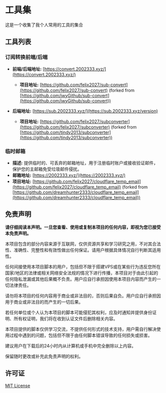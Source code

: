 # 工具集

这是一个收集了我个人常用的工具的集合

## 工具列表

### 订阅转换前端/后端

* **前端/后端地址:** [https://convert.2002333.xyz/](https://convert.2002333.xyz/)
  * **项目地址:** [https://github.com/felix2027/sub-convert](https://github.com/felix2027/sub-convert) (forked from [https://github.com/jwyGithub/sub-convert](https://github.com/jwyGithub/sub-convert))

* **后端地址:** [https://sub.2002333.xyz/](https://sub.2002333.xyz/version)
  * **项目地址:** [https://github.com/felix2027/subconverter](https://github.com/felix2027/subconverter) (forked from [https://github.com/tindy2013/subconverter](https://github.com/tindy2013/subconverter))

### 临时邮箱

* **描述:** 提供临时的、可丢弃的邮箱地址，用于注册临时账户或接收验证邮件，保护您的主邮箱免受垃圾邮件侵扰。
* **邮箱地址:** [https://2002333.xyz/](https://2002333.xyz/)
* **项目地址:** [https://github.com/felix2027/cloudflare_temp_email](https://github.com/felix2027/cloudflare_temp_email) (forked from [https://github.com/dreamhunter2333/cloudflare_temp_email](https://github.com/dreamhunter2333/cloudflare_temp_email))

## 免责声明

**请仔细阅读本声明。一旦您查看、使用或复制本项目的任何内容，即视为您已接受本免责声明。**

本项目包含的部分内容来源于互联网，仅供资源共享和学习研究之用，不对其合法性、准确性、完整性和有效性做出任何保证。请用户根据具体情况自行判断其适用性。

任何间接使用本项目脚本的用户，包括但不限于搭建VPS或在某些行为违反您所在国家/地区的法律或相关网络安全法规的情况下进行传播，本项目对于由此引起的任何隐私泄漏或其他后果概不负责。用户应自行承担因使用本项目内容而产生的一切法律责任。

请勿将本项目的任何内容用于商业或非法目的，否则后果自负。用户应自行承担因用于商业或非法目的而产生的一切后果。

若任何单位或个人认为本项目的脚本可能侵犯其权利，应及时通知并提供身份证明、所有权证明，我们将在收到认证文件后删除相关内容。

本项目提供的脚本仅供学习交流，不提供任何形式的技术支持，用户需自行解决使用过程中遇到的问题，包括但不限于由任何脚本错误导致的任何损失或损害。

建议用户在下载后的24小时内从计算机或手机中完全删除以上内容。

保留随时更改或补充此免责声明的权利。

## 许可证

[MIT License](https://opensource.org/license/mit)
